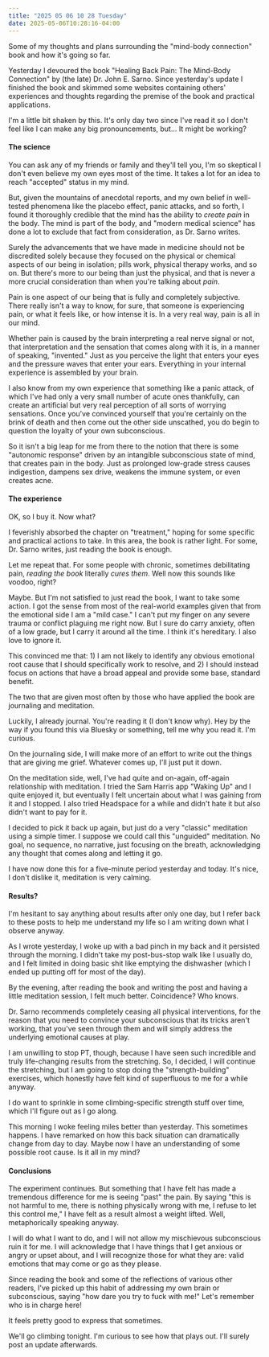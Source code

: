 ```yaml
---
title: "2025 05 06 10 28 Tuesday"
date: 2025-05-06T10:28:16-04:00
---
```


Some of my thoughts and plans surrounding the "mind-body connection" book and
how it's going so far.<!--more-->

Yesterday I devoured the book "Healing Back Pain: The Mind-Body Connection" by
(the late) Dr. John E. Sarno. Since yesterday's update I finished the book and
skimmed some websites containing others' experiences and thoughts regarding the
premise of the book and practical applications.

I'm a little bit shaken by this. It's only day two since I've read it so I don't
feel like I can make any big pronouncements, but... It might be working?

#### The science

You can ask any of my friends or family and they'll tell you, I'm so skeptical I
don't even believe my own eyes most of the time. It takes a lot for an idea to
reach "accepted" status in my mind.

But, given the mountains of anecdotal reports, and my own belief in well-tested
phenomena like the placebo effect, panic attacks, and so forth, I found it
thoroughly credible that the mind has the ability to *create pain* in the body.
The mind is part of the body, and "modern medical science" has done a lot to
exclude that fact from consideration, as Dr. Sarno writes.

Surely the advancements that we have made in medicine should not be discredited
solely because they focused on the physical or chemical aspects of our being in
isolation; pills work, physical therapy works, and so on. But there's more to
our being than just the physical, and that is never a more crucial consideration
than when you're talking about *pain*.

Pain is one aspect of our being that is fully and completely subjective. There
really isn't a way to know, for sure, that someone is experiencing pain, or what
it feels like, or how intense it is. In a very real way, pain is all in our
mind.

Whether pain is caused by the brain interpreting a real nerve signal or not,
that interpretation and the sensation that comes along with it is, in a manner
of speaking, "invented." Just as you perceive the light that enters your eyes
and the pressure waves that enter your ears. Everything in your internal
experience is assembled by your brain.

I also know from my own experience that something like a panic attack, of which
I've had only a very small number of acute ones thankfully, can create an
artificial but very real perception of all sorts of worrying sensations. Once
you've convinced yourself that you're certainly on the brink of death and then
come out the other side unscathed, you do begin to question the loyalty of your
own subconscious.

So it isn't a big leap for me from there to the notion that there is some
"autonomic response" driven by an intangible subconscious state of mind, that
creates pain in the body. Just as prolonged low-grade stress causes indigestion,
dampens sex drive, weakens the immune system, or even creates acne.

#### The experience

OK, so I buy it. Now what?

I feverishly absorbed the chapter on "treatment," hoping for some specific and
practical actions to take. In this area, the book is rather light. For some, Dr.
Sarno writes, just reading the book is enough.

Let me repeat that. For some people with chronic, sometimes debilitating pain,
*reading the book* literally *cures them*. Well now this sounds like voodoo,
right?

Maybe. But I'm not satisfied to just read the book, I want to take some action.
I got the sense from most of the real-world examples given that from the
emotional side I am a "mild case." I can't put my finger on any severe trauma or
conflict plaguing me right now. But I sure do carry anxiety, often of a low
grade, but I carry it around all the time. I think it's hereditary. I also love
to ignore it.

This convinced me that: 1) I am not likely to identify any obvious emotional
root cause that I should specifically work to resolve, and 2) I should instead
focus on actions that have a broad appeal and provide some base, standard
benefit.

The two that are given most often by those who have applied the book are
journaling and meditation.

Luckily, I already journal. You're reading it (I don't know why). Hey by the way
if you found this via Bluesky or something, tell me why you read it. I'm
curious.

On the journaling side, I will make more of an effort to write out the things
that are giving me grief. Whatever comes up, I'll just put it down.

On the meditation side, well, I've had quite and on-again, off-again
relationship with meditation. I tried the Sam Harris app "Waking Up" and I quite
enjoyed it, but eventually I felt uncertain about what I was gaining from it and
I stopped. I also tried Headspace for a while and didn't hate it but also didn't
want to pay for it.

I decided to pick it back up again, but just do a very "classic" meditation
using a simple timer. I suppose we could call this "unguided" meditation. No
goal, no sequence, no narrative, just focusing on the breath, acknowledging any
thought that comes along and letting it go.

I have now done this for a five-minute period yesterday and today. It's nice, I
don't dislike it, meditation is very calming.

#### Results?

I'm hesitant to say anything about results after only one day, but I refer back
to these posts to help me understand my life so I am writing down what I observe
anyway.

As I wrote yesterday, I woke up with a bad pinch in my back and it persisted
through the morning. I didn't take my post-bus-stop walk like I usually do, and
I felt limited in doing basic shit like emptying the dishwasher (which I ended
up putting off for most of the day).

By the evening, after reading the book and writing the post and having a little
meditation session, I felt much better. Coincidence? Who knows.

Dr. Sarno recommends completely ceasing all physical interventions, for the
reason that you need to convince your subconscious that its tricks aren't
working, that you've seen through them and will simply address the underlying
emotional causes at play.

I am unwilling to stop PT, though, because I have seen such incredible and truly
life-changing results from the stretching. So, I decided, I will continue the
stretching, but I am going to stop doing the "strength-building" exercises,
which honestly have felt kind of superfluous to me for a while anyway.

I do want to sprinkle in some climbing-specific strength stuff over time, which
I'll figure out as I go along.

This morning I woke feeling miles better than yesterday. This sometimes happens.
I have remarked on how this back situation can dramatically change from day to
day. Maybe now I have an understanding of some possible root cause. Is it all in
my mind?

#### Conclusions

The experiment continues. But something that I have felt has made a tremendous
difference for me is seeing "past" the pain. By saying "this is not harmful to
me, there is nothing physically wrong with me, I refuse to let this control me,"
I have felt as a result almost a weight lifted. Well, metaphorically speaking
anyway.

I will do what I want to do, and I will not allow my mischievous subconscious
ruin it for me. I will acknowledge that I have things that I get anxious or
angry or upset about, and I will recognize those for what they are: valid
emotions that may come or go as they please.

Since reading the book and some of the reflections of various other readers,
I've picked up this habit of addressing my own brain or subconscious, saying
"how dare you try to fuck with me!" Let's remember who is in charge here!

It feels pretty good to express that sometimes.

We'll go climbing tonight. I'm curious to see how that plays out. I'll surely
post an update afterwards.
